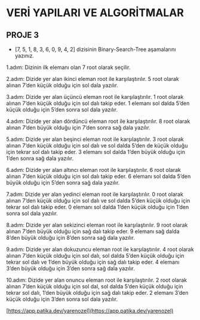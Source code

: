 # VERİ YAPILARI VE ALGORİTMALAR

## PROJE 3

* [7, 5, 1, 8, 3, 6, 0, 9, 4, 2] dizisinin Binary-Search-Tree aşamalarını yazınız.

1.adım: Dizinin ilk elemanı olan 7 root olarak seçilir.

2.adım: Dizide yer alan ikinci eleman root ile karşılaştırılır. 5 root olarak alınan 7’den küçük olduğu için sol dala yazılır.

3.adım: Dizide yer alan üçüncü eleman root ile karşılaştırılır. 1 root olarak alınan 7’den küçük olduğu için sol dalı takip eder. 1 elemanı sol dalda 5’den küçük olduğu için 5’den sonra sol dala yazılır.
 
4.adım: Dizide yer alan dördüncü eleman root ile karşılaştırılır. 8 root olarak alınan 7’den büyük olduğu için 7’den sonra sağ dala yazılır.
 
5.adım: Dizide yer alan beşinci eleman root ile karşılaştırılır. 3 root olarak alınan 7’den küçük olduğu için sol dalı ve sol dalda 5’den de küçük olduğu için tekrar sol dalı takip eder. 3 elemanı sol dalda 1’den büyük olduğu için 1’den sonra sağ dala yazılır.
 
6.adım: Dizide yer alan altıncı eleman root ile karşılaştırılır. 6 root olarak alınan 7’den küçük olduğu için sol dalı takip eder. 6 elemanı sol dalda 5’den büyük olduğu için 5’den sonra sağ dala yazılır.
 
7.adım: Dizide yer alan yedinci eleman root ile karşılaştırılır. 0 root olarak alınan 7’den küçük olduğu için sol dalı ve sol dalda 5’den küçük olduğu için tekrar sol dalı takip eder. 0 elemanı sol dalda 1’den küçük olduğu için 1’den sonra sol dala yazılır.
 
8.adım: Dizide yer alan sekizinci eleman root ile karşılaştırılır. 9 root olarak alınan 7’den büyük olduğu için sağ dalı takip eder. 9 elemanı sağ dalda 8’den büyük olduğu için 8’den sonra sağ dala yazılır.
 
9.adım: Dizide yer alan dokuzuncu eleman root ile karşılaştırılır. 4 root olarak alınan 7’den küçük olduğu için sol dalı, sol dalda 5’den küçük olduğu için tekrar sol dalı ve 1’den büyük olduğu için sağ dalı takip eder. 4 elemanı 3’den büyük olduğu için 3’den sonra sağ dala yazılır.
 
10.adım: Dizide yer alan onuncu eleman root ile karşılaştırılır. 2 root olarak alınan 7’den küçük olduğu için sol dal, sol dalda 5’den küçük olduğu için tekrar sol dalı, 1’den büyük olduğu için sağ dalı takip eder. 2 elemanı 3’den küçük olduğu için 3’den sonra sol dala yazılır.
 

[https://app.patika.dev/yarenozel](https://app.patika.dev/yarenozel)
